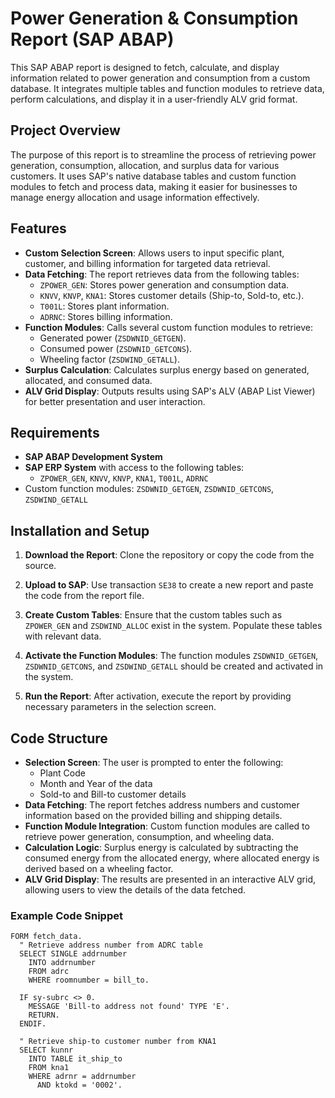 # Power Generation & Consumption Report (SAP ABAP)

This SAP ABAP report is designed to fetch, calculate, and display information related to power generation and consumption from a custom database. It integrates multiple tables and function modules to retrieve data, perform calculations, and display it in a user-friendly ALV grid format.

## Project Overview

The purpose of this report is to streamline the process of retrieving power generation, consumption, allocation, and surplus data for various customers. It uses SAP's native database tables and custom function modules to fetch and process data, making it easier for businesses to manage energy allocation and usage information effectively.

## Features

- **Custom Selection Screen**: Allows users to input specific plant, customer, and billing information for targeted data retrieval.
- **Data Fetching**: The report retrieves data from the following tables:
  - `ZPOWER_GEN`: Stores power generation and consumption data.
  - `KNVV`, `KNVP`, `KNA1`: Stores customer details (Ship-to, Sold-to, etc.).
  - `T001L`: Stores plant information.
  - `ADRNC`: Stores billing information.
- **Function Modules**: Calls several custom function modules to retrieve:
  - Generated power (`ZSDWNID_GETGEN`).
  - Consumed power (`ZSDWNID_GETCONS`).
  - Wheeling factor (`ZSDWIND_GETALL`).
- **Surplus Calculation**: Calculates surplus energy based on generated, allocated, and consumed data.
- **ALV Grid Display**: Outputs results using SAP's ALV (ABAP List Viewer) for better presentation and user interaction.

## Requirements

- **SAP ABAP Development System**
- **SAP ERP System** with access to the following tables:
  - `ZPOWER_GEN`, `KNVV`, `KNVP`, `KNA1`, `T001L`, `ADRNC`
- Custom function modules: `ZSDWNID_GETGEN`, `ZSDWNID_GETCONS`, `ZSDWIND_GETALL`

## Installation and Setup

1. **Download the Report**: Clone the repository or copy the code from the source.
   
2. **Upload to SAP**: Use transaction `SE38` to create a new report and paste the code from the report file.
   
3. **Create Custom Tables**: Ensure that the custom tables such as `ZPOWER_GEN` and `ZSDWIND_ALLOC` exist in the system. Populate these tables with relevant data.
   
4. **Activate the Function Modules**: The function modules `ZSDWNID_GETGEN`, `ZSDWNID_GETCONS`, and `ZSDWIND_GETALL` should be created and activated in the system.

5. **Run the Report**: After activation, execute the report by providing necessary parameters in the selection screen.

## Code Structure

- **Selection Screen**: The user is prompted to enter the following:
  - Plant Code
  - Month and Year of the data
  - Sold-to and Bill-to customer details
- **Data Fetching**: The report fetches address numbers and customer information based on the provided billing and shipping details.
- **Function Module Integration**: Custom function modules are called to retrieve power generation, consumption, and wheeling data.
- **Calculation Logic**: Surplus energy is calculated by subtracting the consumed energy from the allocated energy, where allocated energy is derived based on a wheeling factor.
- **ALV Grid Display**: The results are presented in an interactive ALV grid, allowing users to view the details of the data fetched.

### Example Code Snippet

```abap
FORM fetch_data.
  " Retrieve address number from ADRC table
  SELECT SINGLE addrnumber
    INTO addrnumber
    FROM adrc
    WHERE roomnumber = bill_to.

  IF sy-subrc <> 0.
    MESSAGE 'Bill-to address not found' TYPE 'E'.
    RETURN.
  ENDIF.

  " Retrieve ship-to customer number from KNA1
  SELECT kunnr
    INTO TABLE it_ship_to
    FROM kna1
    WHERE adrnr = addrnumber
      AND ktokd = '0002'.

